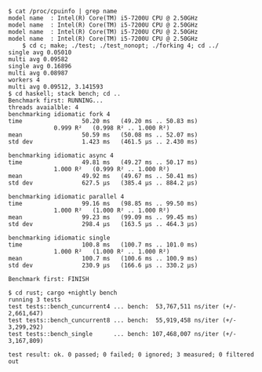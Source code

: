 	$ cat /proc/cpuinfo | grep name
	model name	: Intel(R) Core(TM) i5-7200U CPU @ 2.50GHz
	model name	: Intel(R) Core(TM) i5-7200U CPU @ 2.50GHz
	model name	: Intel(R) Core(TM) i5-7200U CPU @ 2.50GHz
	model name	: Intel(R) Core(TM) i5-7200U CPU @ 2.50GHz
        $ cd c; make; ./test; ./test_nonopt; ./forking 4; cd ../
	single avg 0.05010
	multi avg 0.09582
	single avg 0.16896
	multi avg 0.08987
	workers 4
	multi avg 0.09512, 3.141593
	$ cd haskell; stack bench; cd ..
	Benchmark first: RUNNING...
	threads avaialble: 4
	benchmarking idiomatic fork 4
	time                 50.20 ms   (49.20 ms .. 50.83 ms)
			     0.999 R²   (0.998 R² .. 1.000 R²)
	mean                 50.59 ms   (50.08 ms .. 52.07 ms)
	std dev              1.423 ms   (461.5 μs .. 2.430 ms)

	benchmarking idiomatic async 4
	time                 49.81 ms   (49.27 ms .. 50.17 ms)
			     1.000 R²   (0.999 R² .. 1.000 R²)
	mean                 49.92 ms   (49.67 ms .. 50.41 ms)
	std dev              627.5 μs   (385.4 μs .. 884.2 μs)

	benchmarking idiomatic parallel 4
	time                 99.16 ms   (98.85 ms .. 99.50 ms)
			     1.000 R²   (1.000 R² .. 1.000 R²)
	mean                 99.23 ms   (99.09 ms .. 99.45 ms)
	std dev              298.4 μs   (163.5 μs .. 464.3 μs)

	benchmarking idiomatic single
	time                 100.8 ms   (100.7 ms .. 101.0 ms)
			     1.000 R²   (1.000 R² .. 1.000 R²)
	mean                 100.7 ms   (100.6 ms .. 100.9 ms)
	std dev              230.9 μs   (166.6 μs .. 330.2 μs)

	Benchmark first: FINISH

	$ cd rust; cargo +nightly bench
	running 3 tests
	test tests::bench_cuncurrent4 ... bench:  53,767,511 ns/iter (+/- 2,661,647)
	test tests::bench_cuncurrent8 ... bench:  55,919,458 ns/iter (+/- 3,299,292)
	test tests::bench_single      ... bench: 107,468,007 ns/iter (+/- 3,167,809)

	test result: ok. 0 passed; 0 failed; 0 ignored; 3 measured; 0 filtered out

